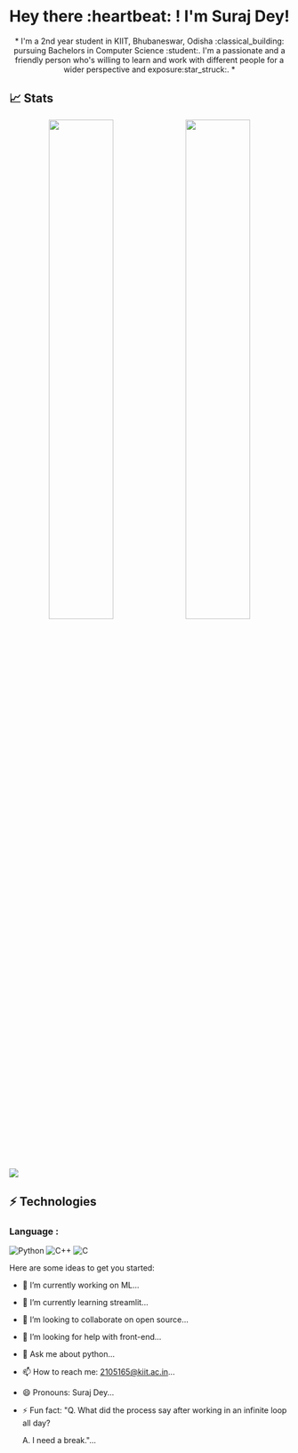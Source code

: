 <h1 align="center">
   Hey there :heartbeat: ! I'm Suraj Dey!
 </h1>
<p align="center">
    * I'm a 2nd year student in KIIT, Bhubaneswar, Odisha :classical_building: pursuing Bachelors in Computer Science :student:. I'm a passionate and a friendly person who's willing to learn and work with different people for a wider perspective and exposure:star_struck:. * </p>

## 📈 Stats
<p align="center">
	
  <img width="48%" src="https://github-readme-stats.vercel.app/api?username=suraj165d&show_icons=true&theme=tokyonight" />
  <img width="48%" src="https://github-readme-streak-stats.herokuapp.com/?user=suraj165d&theme=tokyonight" />
</p>


<img src="https://activity-graph.herokuapp.com/graph?username=suraj165d&bg_color=0f2d3d&color=1cadfb&line=1cadfb&point=1cadfb&area=true&hide_border=true">

## ⚡ Technologies

### Language :
![Python](https://img.shields.io/badge/-Python-black?style=flat-square&logo=Python)
![C++](https://img.shields.io/badge/C++-purple.svg?style=flat&logo=cplusplus)
![C](https://img.shields.io/badge/-C-007ACC?style=flat-square&logo=c)






Here are some ideas to get you started:

- 🔭 I’m currently working on ML...
- 🌱 I’m currently learning streamlit...
- 👯 I’m looking to collaborate on open source...
- 🤔 I’m looking for help with front-end...
- 💬 Ask me about python...
- 📫 How to reach me: 2105165@kiit.ac.in...
- 😄 Pronouns: Suraj Dey...
- ⚡ Fun fact: 
   "Q. What did the process say after working in an infinite loop all day?

    A. I need a break."...

